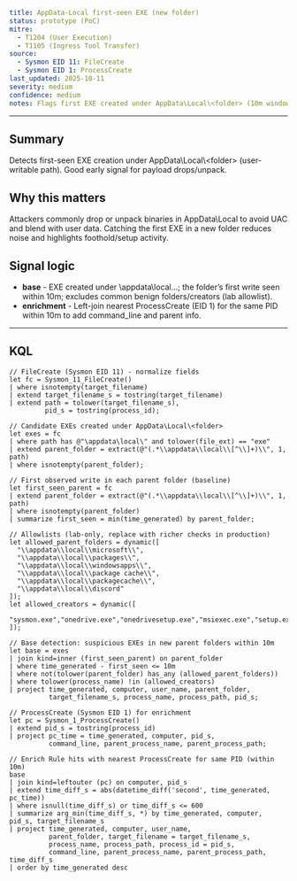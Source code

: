 ```yaml
title: AppData-Local first-seen EXE (new folder)
status: prototype (PoC)
mitre:
  - T1204 (User Execution)
  - T1105 (Ingress Tool Transfer)
source:
  - Sysmon EID 11: FileCreate
  - Sysmon EID 1: ProcessCreate
last_updated: 2025-10-11
severity: medium
confidence: medium
notes: Flags first EXE created under AppData\Local\<folder> (10m window) and enriches with nearest ProcessCreate by PID; lab allowlists only.
```
---

## Summary
Detects first-seen EXE creation under AppData\Local\\\<folder> (user-writable path). Good early signal for payload drops/unpack.

## Why this matters
Attackers commonly drop or unpack binaries in AppData\Local to avoid UAC and blend with user data. Catching the first EXE in a new folder reduces noise and highlights foothold/setup activity.

## Signal logic
- **base** - EXE created under \appdata\local\...; the folder’s first write seen within 10m; excludes common benign folders/creators (lab allowlist).
- **enrichment** - Left-join nearest ProcessCreate (EID 1) for the same PID within 10m to add command_line and parent info.
  
---

## KQL
```kusto
// FileCreate (Sysmon EID 11) - normalize fields
let fc = Sysmon_11_FileCreate()
| where isnotempty(target_filename)
| extend target_filename_s = tostring(target_filename)
| extend path = tolower(target_filename_s),
         pid_s = tostring(process_id);

// Candidate EXEs created under AppData\Local\<folder>
let exes = fc
| where path has @"\appdata\local\" and tolower(file_ext) == "exe"
| extend parent_folder = extract(@"(.*\\appdata\\local\\[^\\]+)\\", 1, path)
| where isnotempty(parent_folder);

// First observed write in each parent folder (baseline)
let first_seen_parent = fc
| extend parent_folder = extract(@"(.*\\appdata\\local\\[^\\]+)\\", 1, path)
| where isnotempty(parent_folder)
| summarize first_seen = min(time_generated) by parent_folder;

// Allowlists (lab-only, replace with richer checks in production)
let allowed_parent_folders = dynamic([
  "\\appdata\\local\\microsoft\\",
  "\\appdata\\local\\packages\\",
  "\\appdata\\local\\windowsapps\\",
  "\\appdata\\local\\package cache\\",
  "\\appdata\\local\\packagecache\\",
  "\\appdata\\local\\discord"
]);
let allowed_creators = dynamic([
  "sysmon.exe","onedrive.exe","onedrivesetup.exe","msiexec.exe","setup.exe","installer.exe"
]);

// Base detection: suspicious EXEs in new parent folders within 10m
let base = exes
| join kind=inner (first_seen_parent) on parent_folder
| where time_generated - first_seen <= 10m
| where not(tolower(parent_folder) has_any (allowed_parent_folders))
| where tolower(process_name) !in (allowed_creators)
| project time_generated, computer, user_name, parent_folder,
          target_filename_s, process_name, process_path, pid_s;

// ProcessCreate (Sysmon EID 1) for enrichment
let pc = Sysmon_1_ProcessCreate()
| extend pid_s = tostring(process_id)
| project pc_time = time_generated, computer, pid_s,
          command_line, parent_process_name, parent_process_path;

// Enrich Rule hits with nearest ProcessCreate for same PID (within 10m)
base
| join kind=leftouter (pc) on computer, pid_s
| extend time_diff_s = abs(datetime_diff('second', time_generated, pc_time))
| where isnull(time_diff_s) or time_diff_s <= 600
| summarize arg_min(time_diff_s, *) by time_generated, computer, pid_s, target_filename_s
| project time_generated, computer, user_name,
          parent_folder, target_filename = target_filename_s,
          process_name, process_path, process_id = pid_s,
          command_line, parent_process_name, parent_process_path, time_diff_s
| order by time_generated desc
```
